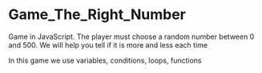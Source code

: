 # Game_The_Right_Number

Game in JavaScript. The player must choose a random number between 0 and 500. We will help you tell if it is more and less each time

In this game we use variables, conditions, loops, functions
